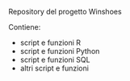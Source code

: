 Repository del progetto Winshoes

Contiene:
 * script e funzioni R
 * script e funzioni Python
 * script e funzioni SQL
 * altri script e funzioni
